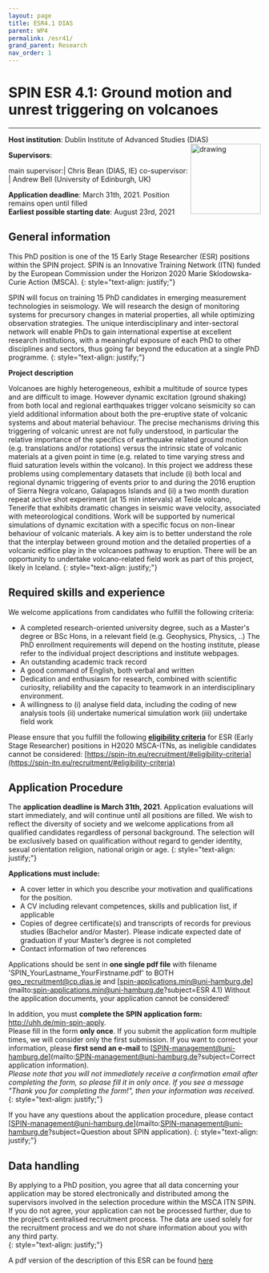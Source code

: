 ```yaml
---
layout: page
title: ESR4.1 DIAS
parent: WP4
permalink: /esr41/
grand_parent: Research
nav_order: 1
---
```


# SPIN ESR 4.1: Ground motion and unrest triggering on volcanoes
----

__Host institution__:  Dublin Institute of Advanced Studies (DIAS)  <img src="/assets/images/partners-logos/DIAS_logo.png" alt="drawing" width="140" style="float:right"/>

__Supervisors__: 
		  
main supervisor:| Chris Bean (DIAS, IE)
co-supervisor: | Andrew Bell (University of Edinburgh, UK)

__Application deadline__: March 31th, 2021. Position remains open until filled   
__Earliest possible starting date__: August 23rd, 2021

## General information

This PhD position is one of the 15 Early Stage Researcher (ESR) positions within the SPIN project.  SPIN is an Innovative Training Network (ITN) funded by the European Commission under the Horizon 2020 Marie Sklodowska-Curie Action (MSCA). 
{: style="text-align: justify;"}

SPIN will focus on training 15 PhD candidates in emerging measurement technologies in seismology. We will research the design of monitoring systems for precursory changes in material properties, all while optimizing observation strategies. The unique interdisciplinary and inter-sectoral network will enable PhDs to gain international expertise at excellent research institutions, with a meaningful exposure of each PhD to other disciplines and sectors, thus going far beyond the education at a single PhD programme.
{: style="text-align: justify;"}

__Project description__

Volcanoes are highly heterogeneous, exhibit a multitude of source types and are difficult to image. However dynamic excitation (ground shaking) from both local and regional earthquakes trigger volcano seismicity so can yield additional information about both the pre-eruptive state of volcanic systems and about material behaviour. The precise mechanisms driving this triggering of volcanic unrest are not fully understood, in particular the relative importance of the specifics of earthquake related ground motion (e.g. translations and/or rotations) versus the intrinsic state of volcanic materials at a given point in time (e.g. related to time varying stress and fluid saturation levels within the volcano). In this project we address these problems using complementary datasets that include (i) both local and regional dynamic triggering of events prior to and during the 2016 eruption of Sierra Negra volcano, Galapagos Islands and (ii) a two month duration repeat active shot experiment (at 15 min intervals) at Teide volcano, Tenerife that exhibits dramatic changes in seismic wave velocity, associated with meteorological conditions. Work will be supported by numerical simulations of dynamic excitation with a specific focus on non-linear behaviour of volcanic materials. A key aim is to better understand the role that the interplay between ground motion and the detailed properties of a volcanic edifice play in the volcanoes pathway to eruption. There will be an opportunity to undertake volcano-related field work as part of this project, likely in Iceland.
{: style="text-align: justify;"}


## Required skills and experience

We welcome applications from candidates who fulfill the following criteria:
*	A completed research-oriented university degree, such as a Master's degree or BSc Hons, in a relevant field (e.g. Geophysics, Physics, ..) The PhD enrollment requirements will depend on the hosting institute, please refer to the individual project descriptions and institute webpages.
*	An outstanding academic track record
*	A good command of English, both verbal and written
*	Dedication and enthusiasm for research, combined with scientific curiosity, reliability and the capacity to teamwork in an interdisciplinary environment.
*	A willingness to (i) analyse field data, including the coding of new analysis tools (ii) undertake numerical simulation work (iii) undertake field work 

Please ensure that you fulfill the following [__eligibility criteria__](https://spin-itn.eu/recruitment/#eligibility-criteria) for ESR (Early Stage Researcher) positions in H2020 MSCA-ITNs, as ineligible candidates cannot be considered:
[https://spin-itn.eu/recruitment/#eligibility-criteria](https://spin-itn.eu/recruitment/#eligibility-criteria)
 
## Application Procedure

The __application deadline is March 31th, 2021__. Application evaluations will start immediately, and will continue until all positions are filled. We wish to reflect the diversity of society and we welcome applications from all qualified candidates regardless of personal background. The selection will be exclusively based on qualification without regard to gender identity, sexual orientation religion, national origin or age.
{: style="text-align: justify;"}

__Applications must include:__
 
*	A cover letter in which you describe your motivation and qualifications for the position.
*	A CV including relevant competences, skills and publication list, if applicable
*	Copies of degree certificate(s) and transcripts of records for previous studies (Bachelor and/or Master). Please indicate expected date of graduation if your Master’s degree is not completed
*	Contact information of two references

Applications should be sent in __one single pdf file__ with filename 'SPIN_YourLastname_YourFirstname.pdf' to BOTH [geo_recruitment@cp.dias.ie](geo_recruitment@cp.dias.ie) and [spin-applications.min@uni-hamburg.de](mailto:spin-applications.min@uni-hamburg.de?subject=ESR 4.1)
Without the application documents, your application cannot be considered!  

In addition, you must __complete the SPIN application form:__ <a href="http://uhh.de/min-spin-apply" target="_blank" rel="noopener noreferrer"> http://uhh.de/min-spin-apply</a>.    
Please fill in the form __only once__. If you submit the application form multiple times, we will consider only the first submission. If you want to correct your information, please __first send an e-mail__ to [SPIN-management@uni-hamburg.de](mailto:SPIN-management@uni-hamburg.de?subject=Correct application information).   
_Please note that you will not immediately receive a confirmation email after completing the form, so please fill it in only once. If you see a message "Thank you for completing the form!", then your information was received._
{: style="text-align: justify;"}

If you have any questions about the application procedure, please contact [SPIN-management@uni-hamburg.de](mailto:SPIN-management@uni-hamburg.de?subject=Question about SPIN application). 
{: style="text-align: justify;"}

## Data handling

By applying to a PhD position, you agree that all data concerning your application may be stored electronically and distributed among the supervisors involved in the selection procedure within the MSCA ITN SPIN. If you do not agree, your application can not be processed further, due to the project’s centralised recruitment process. The data are used solely for the recruitment process and we do not share information about you with any third party.  
{: style="text-align: justify;"}

A pdf version of the description of this ESR can be found [here](https://spin-itn.eu/assets/documents/SPIN_advert_ESR_4_1.pdf "ESR 4.1")
